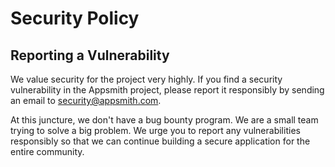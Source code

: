 # Security Policy

## Reporting a Vulnerability

We value security for the project very highly. 
If you find a security vulnerability in the Appsmith project, please report it responsibly by sending an email to security@appsmith.com.

At this juncture, we don't have a bug bounty program. We are a small team trying to solve a big problem. We urge you to report any vulnerabilities responsibly
so that we can continue building a secure application for the entire community.
